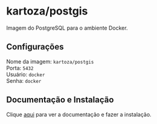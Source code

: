 # kartoza/postgis

Imagem do PostgreSQL para o ambiente Docker.

## Configurações

Nome da imagem: `kartoza/postgis`  
Porta: `5432`  
Usuário: `docker`  
Senha: `docker`

## Documentação e Instalação

Clique [aqui](https://hub.docker.com/r/kartoza/postgis) para ver a documentação e fazer a instalação.
